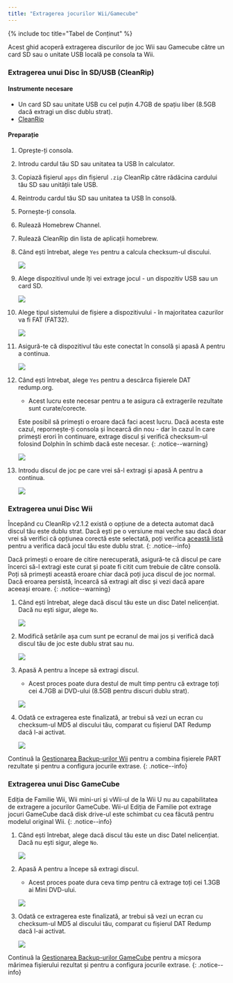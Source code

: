 ```yaml
---
title: "Extragerea jocurilor Wii/Gamecube"
---
```


{% include toc title="Tabel de Conținut" %}

Acest ghid acoperă extragerea discurilor de joc Wii sau Gamecube către un card SD sau o unitate USB locală pe consola ta Wii.

### Extragerea unui Disc în SD/USB (CleanRip)

#### Instrumente necesare

+ Un card SD sau unitate USB cu cel puțin 4.7GB de spațiu liber (8.5GB dacă extragi un disc dublu strat).
+ [CleanRip](https://oscwii.org/library/app/cleanrip)

#### Preparație

1. Oprește-ți consola.
1. Introdu cardul tău SD sau unitatea ta USB în calculator.
1. Copiază fișierul `apps` din fișierul `.zip` CleanRip către rădăcina cardului tău SD sau unității tale USB.
1. Reintrodu cardul tău SD sau unitatea ta USB în consolă.
1. Pornește-ți consola.
1. Rulează Homebrew Channel.
1. Rulează CleanRip din lista de aplicații homebrew.
1. Când ești întrebat, alege `Yes` pentru a calcula checksum-ul discului.

    ![](/images/homebrew/CleanRip/checksum.png)

1. Alege dispozitivul unde îți vei extrage jocul - un dispozitiv USB sau un card SD.

    ![](/images/homebrew/CleanRip/device.png)

1. Alege tipul sistemului de fișiere a dispozitivului - în majoritatea cazurilor va fi FAT (FAT32).

    ![](/images/homebrew/CleanRip/filesystem.png)

1. Asigură-te că dispozitivul tău este conectat în consolă și apasă A pentru a continua.

    ![](/images/homebrew/CleanRip/insertdevice.png)

1. Când ești întrebat, alege `Yes` pentru a descărca fișierele DAT redump.org.
    + Acest lucru este necesar pentru a te asigura că extragerile rezultate sunt curate/corecte.

    Este posibil să primești o eroare dacă faci acest lucru. Dacă acesta este cazul, repornește-ți consola și încearcă din nou - dar în cazul în care primești erori în continuare, extrage discul și verifică checksum-ul folosind Dolphin în schimb dacă este necesar.
    {: .notice--warning}

    ![](/images/homebrew/CleanRip/redump.png)

1. Introdu discul de joc pe care vrei să-l extragi și apasă A pentru a continua.

    ![](/images/homebrew/CleanRip/insertdisc.png)

### Extragerea unui Disc Wii

Începând cu CleanRip v2.1.2 există o opțiune de a detecta automat dacă discul tău este dublu strat. Dacă ești pe o versiune mai veche sau dacă doar vrei să verifici că opțiunea corectă este selectată, poți verifica [această listă](https://wiki.dolphin-emu.org/index.php?title=Category:Dual_Layer_Disc_games) pentru a verifica dacă jocul tău este dublu strat.
{: .notice--info}

Dacă primești o eroare de citire nerecuperată, asigură-te că discul pe care încerci să-l extragi este curat și poate fi citit cum trebuie de către consolă. Poți să primești această eroare chiar dacă poți juca discul de joc normal. Dacă eroarea persistă, încearcă să extragi alt disc și vezi dacă apare aceeași eroare.
{: .notice--warning}

1. Când ești întrebat, alege dacă discul tău este un disc Datel nelicențiat. Dacă nu ești sigur, alege `No`.

    ![](/images/homebrew/CleanRip/dateldisc.png)

1. Modifică setările așa cum sunt pe ecranul de mai jos și verifică dacă discul tău de joc este dublu strat sau nu.

    ![](/images/homebrew/CleanRip/wiisettings.png)

1. Apasă A pentru a începe să extragi discul.
    + Acest proces poate dura destul de mult timp pentru că extrage toți cei 4.7GB ai DVD-ului (8.5GB pentru discuri dublu strat).

    ![](/images/homebrew/CleanRip/wiiprogress.png)

1. Odată ce extragerea este finalizată, ar trebui să vezi un ecran cu checksum-ul MD5 al discului tău, comparat cu fișierul DAT Redump dacă l-ai activat.

    ![](/images/homebrew/CleanRip/wiidumpcomplete.png)

Continuă la [Gestionarea Backup-urilor Wii](wii-backups) pentru a combina fișierele PART rezultate și pentru a configura jocurile extrase.
{: .notice--info}

### Extragerea unui Disc GameCube

Ediția de Familie Wii, Wii mini-uri și vWii-ul de la Wii U nu au capabilitatea de extragere a jocurilor GameCube. Wii-ul Ediția de Familie pot extrage jocuri GameCube dacă disk drive-ul este schimbat cu cea făcută pentru modelul original Wii.
{: .notice--info}

1. Când ești întrebat, alege dacă discul tău este un disc Datel nelicențiat. Dacă nu ești sigur, alege `No`.

    ![](/images/homebrew/CleanRip/dateldisc.png)

1. Apasă A pentru a începe să extragi discul.
    + Acest proces poate dura ceva timp pentru că extrage toți cei 1.3GB ai Mini DVD-ului.

    ![](/images/homebrew/CleanRip/gcprogress.png)

1. Odată ce extragerea este finalizată, ar trebui să vezi un ecran cu checksum-ul MD5 al discului tău, comparat cu fișierul DAT Redump dacă l-ai activat.

    ![](/images/homebrew/CleanRip/gcdumpcomplete.png)

Continuă la [Gestionarea Backup-urilor GameCube](gc-backups) pentru a micșora mărimea fișierului rezultat și pentru a configura jocurile extrase.
{: .notice--info}
